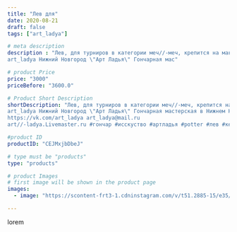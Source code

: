 ```yaml
---
title: "Лев для"
date: 2020-08-21
draft: false
tags: ["art_ladya"]

# meta description
description : "Лев, для турниров в категории меч//-меч, крепится на макушку шлема и сбевается мечём со шлема противника! 
art_ladya Нижний Новгород \"Арт Ладья\" Гончарная мас"

# product Price
price: "3000"
priceBefore: "3600.0"

# Product Short Description
shortDescription: "Лев, для турниров в категории меч//-меч, крепится на макушку шлема и сбевается мечём со шлема противника! 
art_ladya Нижний Новгород \"Арт Ладья\" Гончарная мастерская в Нижнем Новгороде. Изготовление керамики и мастер//-классы по обучению. 
https://vk.com/art_ladya art_ladya@mail.ru 
art//-ladya.Livemaster.ru #гончар #исскуство #артладья #potter #лев #керамикаручнаяработа #гончарнаямастерская #керамиканазаказ #handmade #посудаизглины #керамика #историческаяреконструкция #эксклюзивнаякерамика #dishes #decor #ceramicar #nntoday #claygoods #фигурки #earthenware #ceramic #design #artladya #lion #нижнийновгород #ceramicart #скульптура #средневековыйлев #clay #авторскаякерамика"

#product ID
productID: "CEJMxjbDbeJ"

# type must be "products"
type: "products"

# product Images
# first image will be shown in the product page
images:
  - image: "https://scontent-frt3-1.cdninstagram.com/v/t51.2885-15/e35/118043574_3716663595028938_5958207709023868480_n.jpg?_nc_ht=scontent-frt3-1.cdninstagram.com&_nc_cat=106&_nc_ohc=jT5zws5eNv0AX8NS-0x&edm=APU89FABAAAA&ccb=7-4&oh=02be9feaebc3171487a831e475c0b3e4&oe=612BFCE0&_nc_sid=86f79a&ig_cache_key=MjM4MDQ5MDA1OTg4OTM1ODcyOQ%3D%3D.2-ccb7-4"

---
```

lorem
